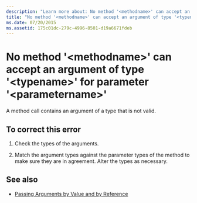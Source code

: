 ```yaml
---
description: "Learn more about: No method '<methodname>' can accept an argument of type '<typename>' for parameter '<parametername>"
title: "No method '<methodname>' can accept an argument of type '<typename>' for parameter '<parametername>'"
ms.date: 07/20/2015
ms.assetid: 175c01dc-279c-4996-8501-d19a6671fdeb
---
```

# No method '\<methodname>' can accept an argument of type '\<typename>' for parameter '\<parametername>'

A method call contains an argument of a type that is not valid.  
  
## To correct this error  
  
1. Check the types of the arguments.  
  
2. Match the argument types against the parameter types of the method to make sure they are in agreement. Alter the types as necessary.  
  
## See also

- [Passing Arguments by Value and by Reference](../programming-guide/language-features/procedures/passing-arguments-by-value-and-by-reference.md)

